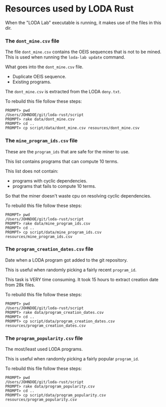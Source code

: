 # Resources used by LODA Rust

When the "LODA Lab" executable is running, it makes use of the files in this dir.


### The `dont_mine.csv` file

The file `dont_mine.csv` contains the OEIS sequences that is not to be mined.
This is used when running the `loda-lab update` command.

What goes into the `dont_mine.csv` file.

- Duplicate OEIS sequence.
- Existing programs.

The `dont_mine.csv` is extracted from the LODA `deny.txt`.

To rebuild this file follow these steps:

```
PROMPT> pwd
/Users/JOHNDOE/git/loda-rust/script
PROMPT> rake data/dont_mine.csv
PROMPT> cd ..
PROMPT> cp script/data/dont_mine.csv resources/dont_mine.csv
```

### The `mine_program_ids.csv` file

These are the `program_ids` that are safe for the miner to use.

This list contains programs that can compute 10 terms.

This list does not contain:
- programs with cyclic dependencies.
- programs that fails to compute 10 terms.
 
So that the miner doesn't waste cpu on resolving cyclic dependencies.

To rebuild this file follow these steps:

```
PROMPT> pwd
/Users/JOHNDOE/git/loda-rust/script
PROMPT> rake data/mine_program_ids.csv
PROMPT> cd ..
PROMPT> cp script/data/mine_program_ids.csv resources/mine_program_ids.csv
```


### The `program_creation_dates.csv` file

Date when a LODA program got added to the git repository.

This is useful when randomly picking a fairly recent `program_id`.

This task is VERY time consuming. It took 15 hours to extract creation date from 28k files.

To rebuild this file follow these steps:

```
PROMPT> pwd
/Users/JOHNDOE/git/loda-rust/script
PROMPT> rake data/program_creation_dates.csv
PROMPT> cd ..
PROMPT> cp script/data/program_creation_dates.csv resources/program_creation_dates.csv
```


### The `program_popularity.csv` file

The most/least used LODA programs.

This is useful when randomly picking a fairly popular `program_id`.

To rebuild this file follow these steps:

```
PROMPT> pwd
/Users/JOHNDOE/git/loda-rust/script
PROMPT> rake data/program_popularity.csv
PROMPT> cd ..
PROMPT> cp script/data/program_popularity.csv resources/program_popularity.csv
```


